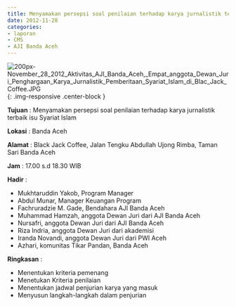 ```yaml
---
title: Menyamakan persepsi soal penilaian terhadap karya jurnalistik terbaik isu Syariat Islam
date: 2012-11-28
categories:
- laporan
- CMS
- AJI Banda Aceh
---
```


![200px-November_28_2012_Aktivitas_AJI_Banda_Aceh,_Empat_anggota_Dewan_Juri_Penghargaan_Karya_Jurnalistik_Pemberitaan_Syariat_Islam_di_Blac_Jack_Coffee.JPG](/uploads/200px-November_28_2012_Aktivitas_AJI_Banda_Aceh,_Empat_anggota_Dewan_Juri_Penghargaan_Karya_Jurnalistik_Pemberitaan_Syariat_Islam_di_Blac_Jack_Coffee.JPG){: .img-responsive .center-block }

**Tujuan** : Menyamakan persepsi soal penilaian terhadap karya jurnalistik terbaik isu Syariat Islam

**Lokasi** : Banda Aceh

**Alamat** : Black Jack Coffee, Jalan Tengku Abdullah Ujong Rimba, Taman Sari Banda Aceh 

**Jam** : 17.00 s.d 18.30  WIB

**Hadir** : 
* Mukhtaruddin Yakob, Program Manager 
* Abdul Munar, Manager Keuangan Program
* Fachruradzie M. Gade, Bendahara AJI Banda Aceh
* Muhammad Hamzah, anggota Dewan Juri dari AJI Banda Aceh
* Nursafri, anggota Dewan Juri dari AJI Banda Aceh
* Riza Indria, anggota Dewan Juri dari akademisi
* Iranda Novandi, anggota Dewan Juri dari PWI Aceh
* Azhari, komunitas Tikar Pandan, Banda Aceh

**Ringkasan** : 
* Menentukan kriteria pemenang
* Menetukan Kriteria penilaian
* Menentukan jadwal penjurian karya yang masuk
* Menyusun langkah-langkah dalam penjurian
